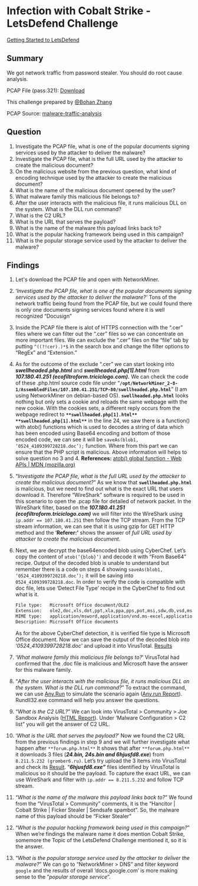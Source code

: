 # Infection with Cobalt Strike - LetsDefend Challenge

[Getting Started to LetsDefend](https://app.letsdefend.io/challenge/infection-cobalt-strike)

## Summary

We got network traffic from password stealer. You should do root cause analysis.

PCAP File (pass:321): [Download](https://files-ld.s3.us-east-2.amazonaws.com/5H42K.zip)

This challenge prepared by [@Bohan Zhang](https://www.linkedin.com/in/bohan-zhang-078751137/)

PCAP Source: [malware-traffic-analysis](https://www.malware-traffic-analysis.net/)

## Question

1. Investigate the PCAP file, what is one of the popular documents signing services used by the attacker to deliver the malware?
2. Investigate the PCAP file, what is the full URL used by the attacker to create the malicious document?
3. On the malicious website from the previous question, what kind of encoding technique used by the attacker to create the malicious document?
4. What is the name of the malicious document opened by the user?
5. What malware family this malicious file belongs to?
6. After the user interacts with the malicious file, it runs malicious DLL on the system. What is the DLL run command?
7. What is the C2 URL?
8. What is the URL that serves the payload?
9. What is the name of the malware this payload links back to?
10. What is the popular hacking framework being used in this campaign?
11. What is the popular storage service used by the attacker to deliver the malware?

## Findings

1. Let's download the PCAP file and open with NetworkMiner. 
2. ‘*Investigate the PCAP file, what is one of the popular documents signing services used by the attacker to deliver the malware?’* Tons of the network traffic being found from the PCAP file, but we could found there is only one documents signing services found where it is well recognized “Docusign”
3. Inside the PCAP file there is alot of HTTPS connection with the “.cer” files where we can filter out the “.cer” files so we can concentrate on more important files. We can exclude the “.cer” files on the “file” tab by putting `^((?!cer).)*$` in the search box and change the filter options to “RegEx” and “Extension.”
4. As for the outcome of the exclude “.cer” we can start looking into ***swellheaded.php.html*** and ***swellheaded.php[1].html*** from ***107.180.41.251 (ecofiltroform.triciclogo.com).*** We can check the code of these .php.html source code file under “**`/opt/NetworkMiner_2-8-1/AssembledFiles/107.180.41.251/TCP-80/swellheaded.php.html`**” (I am using NetworkMiner on debian-based OS).
    **`swellheaded.php.html`** looks nothing but only sets a cookie and reloads the same webpage with the new cookie. With the cookies sets, a different reply occurs from the webpage redirect to ********************************************`**swellheaded.php[1].html**`******************************************** 
    ********************************************`**swellheaded.php[1].html**`******************************************** in the line 24, we saw there is a function() with atob() functions which is used to decodes a string of data which has been encoded using Base64 encoding and bottom of those encoded code, we can see it will be `saveAs(blob1, ‘0524_4109399728218.doc’);` function. Where from this part we can ensure that the PHP script is malicious. Above information will helps to solve question no 3 and 4.
    **References:** [atob() global function - Web APIs | MDN (mozilla.org)](https://developer.mozilla.org/en-US/docs/Web/API/atob) 
5. “*Investigate the PCAP file, what is the full URL used by the attacker to create the malicious document?*” As we know that **`swellheaded.php.html`** is malicious, but we need to find out what is the exact URL that users download it. Therefore “WireShark” software is required to be used in this scenario to open the .pcap file for detailed of network packet. In the WireShark filter, based on the ***107.180.41.251 (ecofiltroform.triciclogo.com)*** we will filter into the WireShark using `ip.addr == 107.180.41.251` then follow the TCP stream.
    From the TCP stream information, we can see that it is using gzip for GET HTTP method and the ‘**Referer:’** shows the answer of *full URL used by attacker to create the malicious document*.
    
6. Next, we are decrypt the base64encoded blob using CyberChef. Let’s copy the content of `atob(’{blob}’)` and decode it with “From Base64” recipe. Output of the decoded blob is unable to understand but remember there is a code on steps 4 showing `saveAs(blob1, ‘0524_4109399728218.doc’);` it will be saving into `0524_4109399728218.doc`. In order to verify the code is compatible with doc file, lets use ‘Detect File Type’ recipe in the CyberChef to find out what is it.
    ```html
    File type:   Microsoft Office document/OLE2
    Extension:   ole2,doc,xls,dot,ppt,xla,ppa,pps,pot,msi,sdw,db,vsd,msg
    MIME type:   application/msword,application/vnd.ms-excel,application/vnd.ms-powerpoint
    Description: Microsoft Office documents
    ```
    As for the above CyberChef detection, it is verified file type is Microsoft Office document. Now we can save the output of the decoded blob into ‘*0524_4109399728218.doc*’ and upload it into VirusTotal. [Results](https://www.virustotal.com/gui/file/0b22278ddb598d63f07eb983bcf307e0852cd3005c5bc15d4a4f26455562c8ec/)
7. ‘*What malware family this malicious file belongs to?*’ VirusTotal had confirmed that the .doc file is malicious and Microsoft have the answer for this malware family. 
8. “*After the user interacts with the malicious file, it runs malicious DLL on the system. What is the DLL run command?*” To extract the command, we can use [Any.Run](http://Any.Run) to simulate the scenario again ([Any.run Report](https://app.any.run/tasks/fdace2a7-278f-458b-bd7b-844f9d380c56)). Rundll32.exe command will help you answer the questions.
9. “*What is the C2 URL?*” We can look into VirusTotal > Community > Joe Sandbox Analysis ([HTML Report](https://www.joesandbox.com/analysis/854354/0/html)). Under ‘Malware Configuration > C2 list” you will get the answer of C2 URL. 
10. ‘*What is the URL that serves the payload?*’ Now we found the C2 URL from the previous findings in step 9 and we will further investigate what happen after `**forum.php.html**` 
    It shows that after `**forum.php.html**` it downloads 3 files (***24.bin, 24s.bin and 6hjusfd8.exe***) from `8.211.5.232 (gromber6.ru)`. Let’s try upload the 3 items into VirusTotal and check its [Result](https://www.virustotal.com/gui/file/94e60de577c84625da69f785ffe7e24c889bfa6923dc7b017c21e8a313e4e8e1). “***6hjusfd8.exe”*** files identified by VirusTotal is malicious so it should be the payload. To capture the exact URL, we can use WireShark and filter with `ip.addr == 8.211.5.232` and follow TCP stream. 
11. “*What is the name of the malware this payload links back to?*” We found from the “VirusTotal > Community” comments, it is the “Hancitor | Cobalt Strike | Ficker Stealer | Sendsafe spambot”. So, the malware name of this payload should be “Ficker Stealer”
12. “*What is the popular hacking framework being used in this campaign?*” When we’re findings the malware name it does mention Cobalt Strike, somemore the Topic of the LetsDefend Challenge mentioned it, so it is the answer.
13. “*What is the popular storage service used by the attacker to deliver the malware?*” We can go to “NetworkMiner > DNS” and filter keyword `google` and the results of overall ‘docs.google.com’ is more making sense to the “*popular storage service*”.
